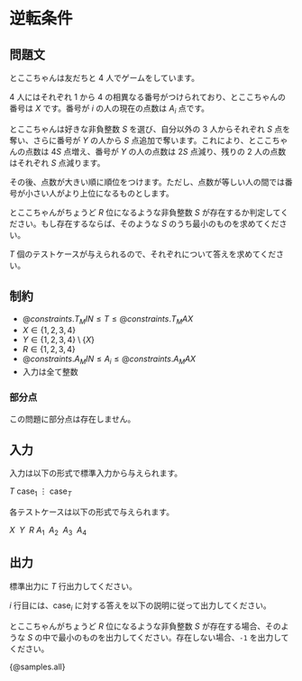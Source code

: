 # 逆転条件
## 問題文

とここちゃんは友だちと $4$ 人でゲームをしています。

$4$ 人にはそれぞれ $1$ から $4$ の相異なる番号がつけられており、とここちゃんの番号は $X$ です。番号が $i$ の人の現在の点数は $A_i$ 点です。

とここちゃんは好きな非負整数 $S$ を選び、自分以外の $3$ 人からそれぞれ $S$ 点を奪い、さらに番号が $Y$ の人から $S$ 点追加で奪います。これにより、とここちゃんの点数は $4S$ 点増え、番号が $Y$ の人の点数は $2S$ 点減り、残りの $2$ 人の点数はそれぞれ $S$ 点減ります。

その後、点数が大きい順に順位をつけます。ただし、点数が等しい人の間では番号が小さい人がより上位になるものとします。

とここちゃんがちょうど $R$ 位になるような非負整数 $S$ が存在するか判定してください。もし存在するならば、そのような $S$ のうち最小のものを求めてください。

$T$ 個のテストケースが与えられるので、それぞれについて答えを求めてください。

## 制約

- ${@constraints.T_MIN} \le T \le {@constraints.T_MAX}$
- $X \in \lbrace 1, 2, 3, 4 \rbrace$
- $Y \in \lbrace 1, 2, 3, 4 \rbrace \setminus \{X\}$
- $R \in \lbrace 1, 2, 3, 4 \rbrace$
- ${@constraints.A_MIN} \le A_i \le {@constraints.A_MAX}$
- 入力は全て整数

### 部分点

この問題に部分点は存在しません。

## 入力

入力は以下の形式で標準入力から与えられます。

<div class="code-math">

$T$
$\mathrm{case}_1$
$\vdots$
$\mathrm{case}_T$

</div>

各テストケースは以下の形式で与えられます。

<div class = "code-math">

$X\ \ Y\ \ R$
$A_1\ \ A_2\ \ A_3\ \ A_4$

</div>

## 出力

標準出力に $T$ 行出力してください。

$i$ 行目には、$\mathrm{case}_i$ に対する答えを以下の説明に従って出力してください。

とここちゃんがちょうど $R$ 位になるような非負整数 $S$ が存在する場合、そのような $S$ の中で最小のものを出力してください。存在しない場合、`-1` を出力してください。

{@samples.all}